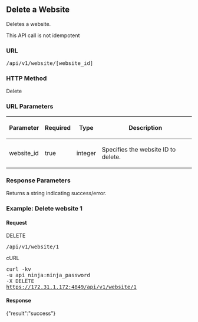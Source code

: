 ## Delete a Website

Deletes a website.

This API call is not idempotent

<h3 class="Heading3">URL</h3><p class="method1">
  <kbd>/api/v1/website/[website_id]</kbd>
</p>

<h3 class="Heading3">HTTP Method</h3><p class="method1">Delete</p>

<h3 class="Heading3">URL Parameters</h3><table style="margin-left: 0;margin-right: auto;" cellspacing="0">
  <col />
  <col />
  <col />
  <col />
  <thead>
    <tr>
      <th>
        <p>Parameter</p>
      </th>
      <th>
        <p>Required</p>
      </th>
      <th>
        <p>Type</p>
      </th>
      <th>
        <p>Description</p>
      </th>
    </tr>
  </thead>
  <tbody>
    <tr>
      <td>
        <p>website_id</p>
      </td>
      <td>
        <p>true</p>
      </td>
      <td>
        <p>integer</p>
      </td>
      <td>
        <p>Specifies the website ID to delete.</p>
      </td>
    </tr>
  </tbody>
</table><h3 class="Heading3">Response Parameters</h3>
Returns a string indicating success/error.

### Example: Delete website 1

#### Request

<span class="delete">DELETE</span><p class="method">
  <kbd>/api/v1/website/1</kbd>
</p>

<span class="delete">cURL</span><p class="method">
  <kbd>curl -kv <br />-u api_ninja:ninja_password <br />-X DELETE <br />https://172.31.1.172:4849/api/v1/website/1</kbd>
</p>

#### Response

{"result":"success"}
